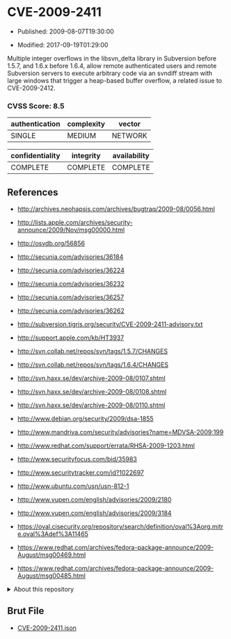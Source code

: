 # CVE-2009-2411

- Published: 2009-08-07T19:30:00

- Modified: 2017-09-19T01:29:00

Multiple integer overflows in the libsvn_delta library in Subversion before 1.5.7, and 1.6.x before 1.6.4, allow remote authenticated users and remote Subversion servers to execute arbitrary code via an svndiff stream with large windows that trigger a heap-based buffer overflow, a related issue to CVE-2009-2412.

### CVSS Score: **8.5**

| authentication | complexity | vector |
| --- | --- | --- |
| SINGLE | MEDIUM | NETWORK |

| confidentiality | integrity | availability |
| --- | --- | --- |
| COMPLETE | COMPLETE | COMPLETE |

## References

* http://archives.neohapsis.com/archives/bugtraq/2009-08/0056.html

* http://lists.apple.com/archives/security-announce/2009/Nov/msg00000.html

* http://osvdb.org/56856

* http://secunia.com/advisories/36184

* http://secunia.com/advisories/36224

* http://secunia.com/advisories/36232

* http://secunia.com/advisories/36257

* http://secunia.com/advisories/36262

* http://subversion.tigris.org/security/CVE-2009-2411-advisory.txt

* http://support.apple.com/kb/HT3937

* http://svn.collab.net/repos/svn/tags/1.5.7/CHANGES

* http://svn.collab.net/repos/svn/tags/1.6.4/CHANGES

* http://svn.haxx.se/dev/archive-2009-08/0107.shtml

* http://svn.haxx.se/dev/archive-2009-08/0108.shtml

* http://svn.haxx.se/dev/archive-2009-08/0110.shtml

* http://www.debian.org/security/2009/dsa-1855

* http://www.mandriva.com/security/advisories?name=MDVSA-2009:199

* http://www.redhat.com/support/errata/RHSA-2009-1203.html

* http://www.securityfocus.com/bid/35983

* http://www.securitytracker.com/id?1022697

* http://www.ubuntu.com/usn/usn-812-1

* http://www.vupen.com/english/advisories/2009/2180

* http://www.vupen.com/english/advisories/2009/3184

* https://oval.cisecurity.org/repository/search/definition/oval%3Aorg.mitre.oval%3Adef%3A11465

* https://www.redhat.com/archives/fedora-package-announce/2009-August/msg00469.html

* https://www.redhat.com/archives/fedora-package-announce/2009-August/msg00485.html

<details>
<summary>About this repository</summary> 

  This repository is part of the project [Live Hack CVE](https://github.com/Live-Hack-CVE). Main website can be found [www.live-hack.org](https://www.live-hack.org) 
  
  Made by [Sn0wAlice](https://github.com/Sn0wAlice) for the people that care about security and need to have a feed of the latest CVEs. Hope you enjoy it, don't forget to star the repo and follow me on [Twitter](https://twitter.com/Sn0wAlice) and [Github](https://github.com/Sn0wAlice). And that is my [personnal website](https://www.alice-snow.me/)

  - [Home Page](https://github.com/Live-Hack-CVE)
  - [Framework](https://github.com/Live-Hack-CVE/cve-framework)
  - [CVE database](https://github.com/Live-Hack-CVE/full_database)
  - [Changelog](https://github.com/Live-Hack-CVE/Changelog)
</details>

## Brut File

* [CVE-2009-2411.json](https://raw.githubusercontent.com/Live-Hack-CVE/full_database/main/cves/2009/CVE-2009-2411.json)

